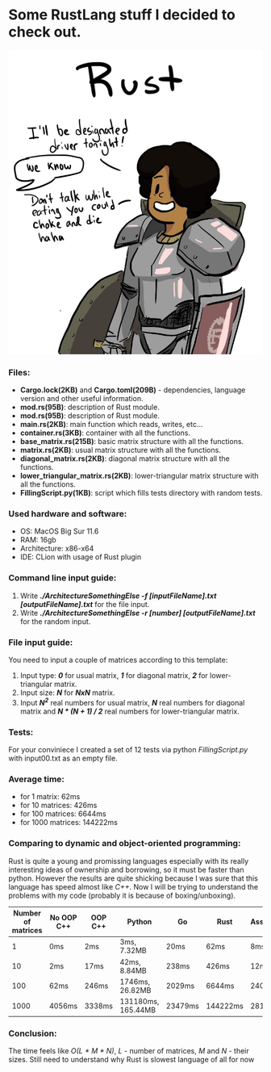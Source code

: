 # Some RustLang stuff I decided to check out.

![alt text](https://github.com/OFFLUCK/Architecture/blob/master/ArchitectureSomethingElse/meme.png)

### Files:
- **Cargo.lock(2KB)** and **Cargo.toml(209B)** - dependencies, language version and other useful information.
- **mod.rs(95B)**: description of Rust module.
- **mod.rs(95B)**: description of Rust module.
- **main.rs(2KB)**: main function which reads, writes, etc...
- **container.rs(3KB)**: container with all the functions.
- **base_matrix.rs(215B)**: basic matrix structure with all the functions.
- **matrix.rs(2KB)**: usual matrix structure with all the functions.
- **diagonal_matrix.rs(2KB)**: diagonal matrix structure with all the functions.
- **lower_triangular_matrix.rs(2KB)**: lower-triangular matrix structure with all the functions.
- **FillingScript.py(1KB)**: script which fills tests directory with random tests.

### Used hardware and software:
- OS: MacOS Big Sur 11.6
- RAM: 16gb
- Architecture: x86-x64
- IDE: CLion with usage of Rust plugin

### Command line input guide:
1) Write ***./ArchitectureSomethingElse -f [inputFileName].txt [outputFileName].txt*** for the file input.
2) Write ***./ArchitectureSomethingElse -r [number] [outputFileName].txt*** for the random input.

### File input guide:
You need to input a couple of matrices according to this template:

1) Input type: ***0*** for usual matrix, ***1*** for diagonal matrix, ***2*** for lower-triangular matrix.
2) Input size: ***N*** for ***NxN*** matrix.
3) Input ***N<sup>2</sup>*** real numbers for usual matrix, ***N*** real numbers for diagonal matrix and ***N * (N + 1) / 2*** real numbers for lower-triangular matrix.

### Tests:
For your conviniece I created a set of 12 tests via python *FillingScript.py* with input00.txt as an empty file.

### Average time:
- for 1 matrix: 62ms
- for 10 matrices: 426ms
- for 100 matrices: 6644ms
- for 1000 matrices: 144222ms

### Comparing to dynamic and object-oriented programming:
Rust is quite a young and promissing languages especially with its really interesting ideas of ownership and borrowing, so it must be faster than python. However the results are quite shicking because I was sure that this language has speed almost like *C++*. Now I will be trying to understand the problems with my code (probably it is because of boxing/unboxing).

|Number of matrices|  No OOP C++  |   OOP C++   |      Python      |    Go    |    Rust    |  Assembler  |
|------------------|--------------|-------------|------------------|----------|------------|-------------|
|1                 |0ms           |2ms          |3ms, 7.32MB       |20ms      |62ms        |8ms          |
|10                |2ms           |17ms         |42ms, 8.84MB      |238ms     |426ms       |12ms         |
|100               |62ms          |246ms        |1746ms, 26.82MB   |2029ms    |6644ms      |240ms        |
|1000              |4056ms        |3338ms       |131180ms, 165.44MB|23479ms   |144222ms    |2811ms       |


### Conclusion:
The time feels like *O(L * M * N)*, *L* - number of matrices, *M* and *N* - their sizes. Still need to understand why Rust is slowest language of all for now
